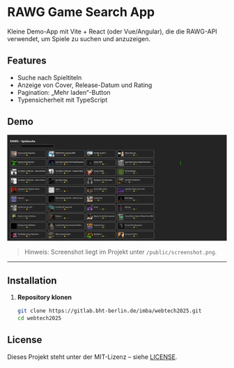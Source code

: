 # RAWG Game Search App

Kleine Demo-App mit Vite + React (oder Vue/Angular), die die RAWG-API verwendet, um Spiele zu suchen und anzuzeigen.

## Features

- Suche nach Spieltiteln
- Anzeige von Cover, Release-Datum und Rating
- Pagination: „Mehr laden“-Button
- Typensicherheit mit TypeScript

## Demo

![Screenshot der App](public/screenshot.png)

> Hinweis: Screenshot liegt im Projekt unter `/public/screenshot.png`.

---

## Installation

1. **Repository klonen**  
   ```bash
   git clone https://gitlab.bht-berlin.de/imba/webtech2025.git
   cd webtech2025

## License

Dieses Projekt steht unter der MIT-Lizenz – siehe [LICENSE](LICENSE).